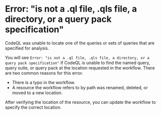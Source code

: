 # Error: "is not a .ql file, .qls file, a directory, or a query pack specification"

CodeQL was unable to locate one of the queries or sets of queries that are specified for analysis.

You will see `Error: "is not a .ql file, .qls file, a directory, or a query pack specification"` if CodeQL is unable to find the named query, query suite, or query pack at the location requested in the workflow. There are two common reasons for this error.

- There is a typo in the workflow.
- A resource the workflow refers to by path was renamed, deleted, or moved to a new location.

After verifying the location of the resource, you can update the workflow to specify the correct location. 
